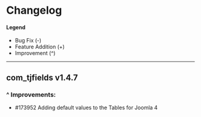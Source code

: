 # Changelog

#### Legend

- Bug Fix (-)
- Feature Addition (+)
- Improvement (^)

---

## com_tjfields v1.4.7

### ^ Improvements:

- #173952 Adding default values to the Tables for Joomla 4